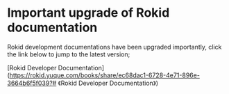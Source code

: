 
# Important upgrade of Rokid documentation

Rokid development documentations have been upgraded importantly, click the link below to jump to the latest version;

[Rokid Developer Documentation](https://rokid.yuque.com/books/share/ec68dac1-6728-4e71-896e-3664b6f5f039?# 《Rokid Developer Documentation》)



